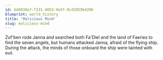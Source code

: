 ```yaml
---
id: bdd830a7-f331-4053-9e5f-0cd2059b4206
blueprint: world_history
title: 'Malicious Mind'
slug: malicious-mind
---
```

Zuf'ben rode Janna and searched both Fa'Diel and the land of Faeries to find the seven angels, but humans attacked Janna, afraid of the flying ship. During the attack, the minds of those onboard the ship were tainted with evil.